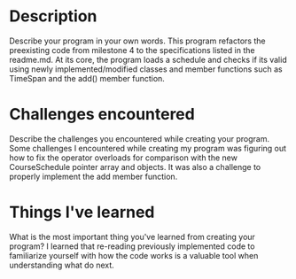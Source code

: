 # Description
Describe your program in your own words.
This program refactors the preexisting code from milestone 4 to the specifications listed in the readme.md. At its core, the program loads a schedule and checks if its valid using newly implemented/modified classes and member functions such as TimeSpan and the add() member function.
# Challenges encountered
Describe the challenges you encountered while creating your program.
Some challenges I encountered while creating my program was figuring out how to fix the operator overloads for comparison with the new CourseSchedule pointer array and objects. It was also a challenge to properly implement the add member function.
# Things I've learned
What is the most important thing you've learned from creating your program?
I learned that re-reading previously implemented code to familiarize yourself with how the code works is a valuable tool when understanding what do next.
